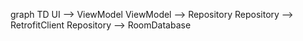 graph TD
    UI --> ViewModel
    ViewModel --> Repository
    Repository --> RetrofitClient
    Repository --> RoomDatabase
